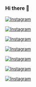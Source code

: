 ### Hi there 👋

[![Instagram](https://img.shields.io/badge/INSTAGRAM-FOLLOW-red?style=for-the-badge&logo=instagram)](https://www.instagram.com/shubham_g0sain/)

























[![Instagram](https://img.shields.io/badge/FACEBOOK-LIKE-red?style=for-the-badge&logo=facebook)](https://m.facebook.com/shubham.gosain.980)

[![Instagram](https://img.shields.io/badge/TELEGRAM-CHANNEL-red?style=for-the-badge&logo=telegram)](https://chat.whatsapp.com/JtCW38B01hjAGwlVHhyu5q)

[![Instagram](https://img.shields.io/badge/TELEGRAM-CHANNEL-red?style=for-the-badge&logo=telegram)](https://chat.whatsapp.com/JyqQKyXuw3f43Ll90pHSMO)


[![Instagram](https://img.shields.io/badge/TELEGRAM-CHANNEL-red?style=for-the-badge&logo=telegram)](https://chat.whatsapp.com/L4iSBfleMKqKd1G10f7IIc)


[![Instagram](https://img.shields.io/badge/TELEGRAM-CHANNEL-red?style=for-the-badge&logo=telegram)](https://chat.whatsapp.com/FCFbtuUFoCdF9FpJic7R8y)







[![Instagram](https://img.shields.io/badge/WHATSAPP-JOINGROUP-red?style=for-the-badge&logo=whatsapp)](https://t.me/joinchat/QqcdHg_JA4dI9jF3Mi_vkQ)




